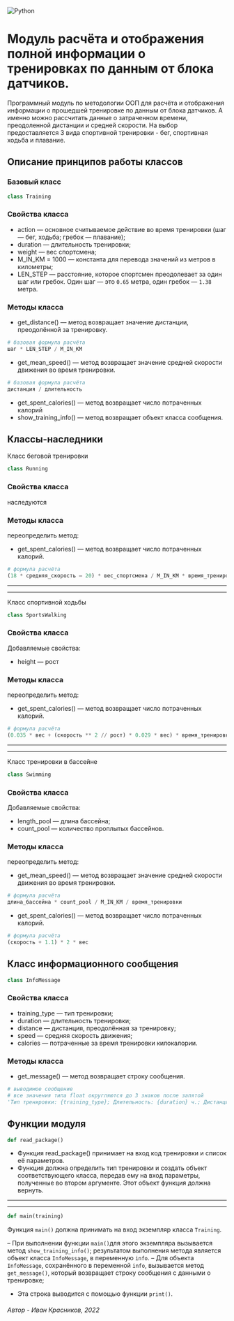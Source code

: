 ![Python](https://img.shields.io/badge/python-3670A0?style=for-the-badge&logo=python&logoColor=ffdd54)

# Модуль расчёта и отображения полной информации о тренировках по данным от блока датчиков.

Программный модуль по методологии ООП для расчёта и отображения информации
о прошедшей тренировке по данным от блока датчиков.
А именно можно рассчитать данные о затраченном времени, преодоленной дистанции и средней скорости. На выбор предоставляется 3 вида спортивной тренировки - бег, спортивная ходьба и плавание.



## Описание принципов работы классов

### Базовый класс
```python
class Training
```

### Свойства класса
* action — основное считываемое действие во время тренировки (шаг — бег, ходьба; гребок — плавание);
* duration — длительность тренировки;
* weight — вес спортсмена;
* M_IN_KM = 1000 — константа для перевода значений из метров в километры;
* LEN_STEP — расстояние, которое спортсмен преодолевает за один шаг или гребок. Один шаг — это  `0.65` метра, один гребок — `1.38` метра.

### Методы класса

* get_distance() — метод возвращает значение дистанции, преодолённой за тренировку.
```python
# базовая формула расчёта
шаг * LEN_STEP / M_IN_KM
```
* get_mean_speed() — метод возвращает значение средней скорости движения во время тренировки.
```python
# базовая формула расчёта
дистанция / длительность
```
* get_spent_calories() — метод возвращает число потраченных калорий 
* show_training_info() — метод возвращает объект класса сообщения.

## Классы-наследники
Класс беговой тренировки
```python
class Running
```
### Свойства класса

наследуются

### Методы класса
переопределить метод:
* get_spent_calories() — метод возвращает число потраченных калорий.
```python
# формула расчёта
(18 * средняя_скорость – 20) * вес_спортсмена / M_IN_KM * время_тренировки_в_минутах
```
---
---
Класс спортивной ходьбы
```python
class SportsWalking
```
### Свойства класса
Добавляемые свойства:
* height — рост

### Методы класса
переопределить метод:
* get_spent_calories() — метод возвращает число потраченных калорий.
```python
# формула расчёта
(0.035 * вес + (скорость ** 2 // рост) * 0.029 * вес) * время_тренировки_в_минутах
```
---
---
Класс тренировки в бассейне
```python
class Swimming
```
### Свойства класса
Добавляемые свойства:
* length_pool — длина бассейна;
* count_pool — количество проплытых бассейнов.

### Методы класса
переопределить метод:
* get_mean_speed() — метод возвращает значение средней скорости движения во время тренировки.
```python
# формула расчёта
длина_бассейна * count_pool / M_IN_KM / время_тренировки
```
* get_spent_calories() — метод возвращает число потраченных калорий.
```python
# формула расчёта
(скорость + 1.1) * 2 * вес
```
## Класс информационного сообщения
```python
class InfoMessage
```
### Свойства класса
* training_type — тип тренировки;
* duration — длительность тренировки;
* distance — дистанция, преодолённая за тренировку;
* speed — средняя скорость движения;
* calories — потраченные за время тренировки килокалории.


### Методы класса

* get_message() — метод возвращает строку сообщения.
```python
# выводимое сообщение
# все значения типа float округляются до 3 знаков после запятой
'Тип тренировки: {training_type}; Длительность: {duration} ч.; Дистанция: {distance} км; Ср. скорость: {speed} км/ч; Потрачено ккал: {calories}'.
```

## Функции модуля
```python
def read_package()
```
* Функция read_package() принимает на вход код тренировки и список её параметров.
* Функция должна определить тип тренировки и создать объект соответствующего класса,
передав ему на вход параметры, полученные во втором аргументе. Этот объект функция должна вернуть.

---
---
```python
def main(training)
```
Функция `main()` должна принимать на вход экземпляр класса `Training`.

– При выполнении функции `main()`для этого экземпляра вызывается метод `show_training_info()`;
результатом выполнения метода является объект класса `InfoMessage`, в переменную `info`.
– Для объекта `InfoMessage`, сохранённого в переменной `info`, вызывается метод `get_message()`,
который возвращает строку сообщения с данными о тренировке;
- Эта строка выводится с помощью функции `print()`.

###### Автор - Иван Красников, 2022
